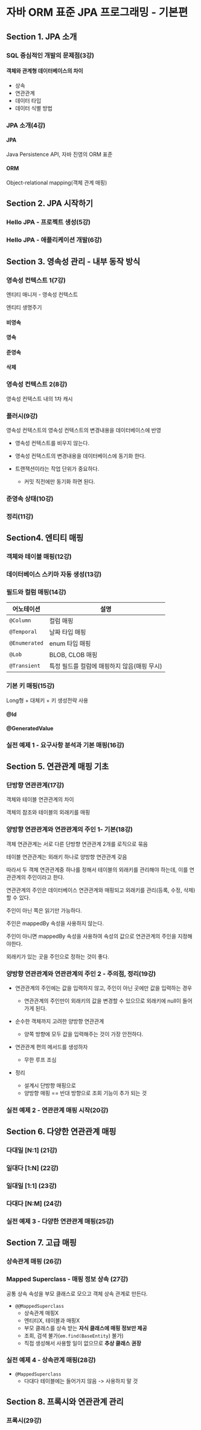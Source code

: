 # 자바 ORM 표준 JPA 프로그래밍 - 기본편

## Section 1. JPA 소개

### SQL 중심적인 개발의 문제점(3강)

#### 객체와 관계형 데이터베이스의 차이

- 상속
- 연관관계
- 데이터 타입
- 데이터 식별 방법

### JPA 소개(4강)

#### JPA

Java Persistence API, 자바 진영의 ORM 표준

#### ORM

Object-relational mapping(객체 관계 매핑)

## Section 2. JPA 시작하기

### Hello JPA - 프로젝트 생성(5강)

### Hello JPA - 애플리케이션 개발(6강)

## Section 3. 영속성 관리 - 내부 동작 방식

### 영속성 컨텍스트 1(7강)

엔티티 매니저 - 영속성 컨텍스트

엔티티 생명주기

#### 비영속

#### 영속

#### 준영속

#### 삭제

### 영속성 컨텍스트 2(8강)

영속성 컨텍스트 내의 1차 캐시

### 플러시(9강)

영속성 컨텍스트의 영속성 컨텍스트의 변경내용을 데이터베이스에 반영

- 영속성 컨텍스트를 비우지 않는다.

- 영속성 컨텍스트의 변경내용을 데이터베이스에 동기화 한다.

- 트랜잭션이라는 작업 단위가 중요하다.
  - 커밋 직전에만 동기화 하면 된다.

### 준영속 상태(10강)

### 정리(11강)

## Section4. 엔티티 매핑

### 객체와 테이블 매핑(12강)

### 데이터베이스 스키마 자동 생성(13강)

### 필드와 컬럼 매핑(14강)

|어노테이션|설명|
|---|---|
|`@Column`| 컬럼 매핑|
|`@Temporal`| 날짜 타입 매핑|
|`@Enumerated`| enum 타입 매핑|
|`@Lob`| BLOB, CLOB 매핑|
|`@Transient`| 특정 필드를 컬럼에 매핑하지 않음(매핑 무시)|

### 기본 키 매핑(15강)

Long형 + 대체키 + 키 생성전략 사용

#### @Id

#### @GeneratedValue

### 실전 예제 1 - 요구사항 분석과 기본 매핑(16강)

## Section 5. 연관관계 매핑 기초

### 단방향 연관관계(17강)

객체와 테이블 연관관계의 차이

객체의 참조와 테이블의 외래키를 매핑

### 양방향 연관관계와 연관관계의 주인 1- 기본(18강)

객체 연관관계는 서로 다른 단방향 연관관계 2개를 로직으로 묶음

테이블 연관관계는 외래키 하나로 양방향 연관관계 갖음

따라서 두 객체 연관관계중 하나를 정해서 테이블의 외래키를 관리해야 하는데, 이를 연관관계의 주인이라고 한다.

연관관계의 주인은 데이터베이스 연관관계와 매핑되고 외래키를 관리(등록, 수정, 삭제)할 수 있다.

주인이 아닌 쪽은 읽기만 가능하다.

주인은 mappedBy 속성을 사용하지 않는다.

주인이 아니면 mappedBy 속성을 사용하여 속성의 값으로 연관관계의 주인을 지정해야한다.

외래키가 있는 곳을 주인으로 정하는 것이 좋다.

### 양방향 연관관계와 연관관계의 주인 2 - 주의점, 정리(19강)

- 연관관계의 주인에는 값을 입력하지 않고, 주인이 아닌 곳에만 값을 입력하는 경우
  - 연관관계의 주인만이 외래키의 값을 변경할 수 있으므로 외래키에 null이 들어가게 된다.
- 순수한 객체까지 고려한 양방향 연관관계
  - 양쪽 방향에 모두 값을 입력해주는 것이 가장 안전하다.

- 연관관계 편의 메서드를 생성하자
  - 무한 루프 조심

- 정리
  - 설계시 단방향 매핑으로
  - 양방향 매핑 == 반대 방향으로 조회 기능이 추가 되는 것

### 실전 예제 2 - 연관관계 매핑 시작(20강)

## Section 6. 다양한 연관관계 매핑

### 다대일 [N:1] (21강)

### 일대다 [1:N] (22강)

### 일대일 [1:1] (23강)

### 다대다 [N:M] (24강)

### 실전 예제 3 - 다양한 연관관계 매핑(25강)

## Section 7. 고급 매핑

### 상속관계 매핑 (26강)

### Mapped Superclass - 매핑 정보 상속 (27강)

공통 상속 속성을 부모 클래스로 모으고 객체 상속 관계로 만든다.

- `@@MappedSuperclass`
  - 상속관계 매핑X
  - 엔티티X, 테이블과 매핑X
  - 부모 클래스를 상속 받는 **자식 클래스에 매핑 정보만 제공**
  - 조회, 검색 불가(`em.find(BaseEntity`) 불가)
  - 직접 생성해서 사용할 일이 없으므로 **추상 클래스 권장**

### 실전 예제 4 - 상속관계 매핑(28강)

- `@MappedSuperclass`
  - 다대다 테이블에는 들어가지 않음 -> 사용하지 말 것

## Section 8. 프록시와 연관관계 관리

### 프록시(29강)


